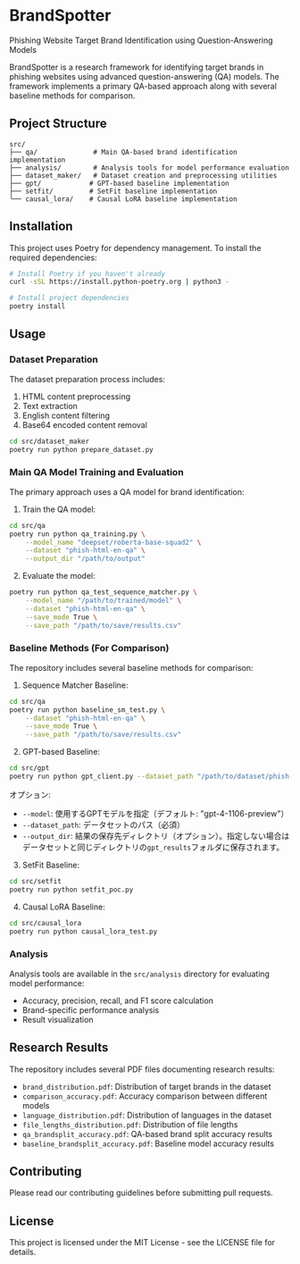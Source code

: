 # BrandSpotter

Phishing Website Target Brand Identification using Question-Answering Models

BrandSpotter is a research framework for identifying target brands in phishing websites using advanced question-answering (QA) models. The framework implements a primary QA-based approach along with several baseline methods for comparison.

## Project Structure

```
src/
├── qa/              # Main QA-based brand identification implementation
├── analysis/        # Analysis tools for model performance evaluation
├── dataset_maker/   # Dataset creation and preprocessing utilities
├── gpt/            # GPT-based baseline implementation
├── setfit/         # SetFit baseline implementation
└── causal_lora/    # Causal LoRA baseline implementation
```

## Installation

This project uses Poetry for dependency management. To install the required dependencies:

```bash
# Install Poetry if you haven't already
curl -sSL https://install.python-poetry.org | python3 -

# Install project dependencies
poetry install
```

## Usage

### Dataset Preparation

The dataset preparation process includes:
1. HTML content preprocessing
2. Text extraction
3. English content filtering
4. Base64 encoded content removal

```bash
cd src/dataset_maker
poetry run python prepare_dataset.py
```

### Main QA Model Training and Evaluation

The primary approach uses a QA model for brand identification:

1. Train the QA model:
```bash
cd src/qa
poetry run python qa_training.py \
    --model_name "deepset/roberta-base-squad2" \
    --dataset "phish-html-en-qa" \
    --output_dir "/path/to/output"
```

2. Evaluate the model:
```bash
poetry run python qa_test_sequence_matcher.py \
    --model_name "/path/to/trained/model" \
    --dataset "phish-html-en-qa" \
    --save_mode True \
    --save_path "/path/to/save/results.csv"
```

### Baseline Methods (For Comparison)

The repository includes several baseline methods for comparison:

1. Sequence Matcher Baseline:
```bash
cd src/qa
poetry run python baseline_sm_test.py \
    --dataset "phish-html-en-qa" \
    --save_mode True \
    --save_path "/path/to/save/results.csv"
```

2. GPT-based Baseline:
```bash
cd src/gpt
poetry run python gpt_client.py --dataset_path "/path/to/dataset/phish-html-en-qa" --output_dir "/path/to/output"
```

オプション:
- `--model`: 使用するGPTモデルを指定（デフォルト: "gpt-4-1106-preview"）
- `--dataset_path`: データセットのパス（必須）
- `--output_dir`: 結果の保存先ディレクトリ（オプション）。指定しない場合はデータセットと同じディレクトリの`gpt_results`フォルダに保存されます。

3. SetFit Baseline:
```bash
cd src/setfit
poetry run python setfit_poc.py
```

4. Causal LoRA Baseline:
```bash
cd src/causal_lora
poetry run python causal_lora_test.py
```

### Analysis

Analysis tools are available in the `src/analysis` directory for evaluating model performance:
- Accuracy, precision, recall, and F1 score calculation
- Brand-specific performance analysis
- Result visualization

## Research Results

The repository includes several PDF files documenting research results:
- `brand_distribution.pdf`: Distribution of target brands in the dataset
- `comparison_accuracy.pdf`: Accuracy comparison between different models
- `language_distribution.pdf`: Distribution of languages in the dataset
- `file_lengths_distribution.pdf`: Distribution of file lengths
- `qa_brandsplit_accuracy.pdf`: QA-based brand split accuracy results
- `baseline_brandsplit_accuracy.pdf`: Baseline model accuracy results

## Contributing

Please read our contributing guidelines before submitting pull requests.

## License

This project is licensed under the MIT License - see the LICENSE file for details.

